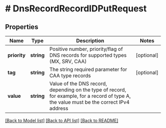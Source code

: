 # # DnsRecordRecordIDPutRequest

## Properties

Name | Type | Description | Notes
------------ | ------------- | ------------- | -------------
**priority** | **string** | Positive number, priority/flag of DNS records for supported types (MX, SRV, CAA) | [optional]
**tag** | **string** | The string required parameter for CAA type records | [optional]
**value** | **string** | Value of the DNS record, depending on the type of record, for example, for a record of type A, the value must be the correct IPv4 address |

[[Back to Model list]](../../README.md#models) [[Back to API list]](../../README.md#endpoints) [[Back to README]](../../README.md)
